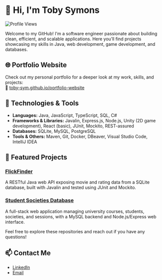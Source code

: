 # 👋 Hi, I'm Toby Symons

![Profile Views](https://komarev.com/ghpvc/?username=toby-sym&color=blue)

Welcome to my GitHub! I'm a software engineer passionate about building clean, efficient, and scalable applications. Here you’ll find projects showcasing my skills in Java, web development, game development, and databases.

## 🌐 Portfolio Website  
Check out my personal portfolio for a deeper look at my work, skills, and projects:  
🔗 [toby-sym.github.io/portfolio-website](https://toby-sym.github.io/portfolio-website/index.html)

## 🔧 Technologies & Tools

- **Languages:** Java, JavaScript, TypeScript, SQL, C#  
- **Frameworks & Libraries:** Javalin, Express.js, Node.js, Unity (2D game development), React (basic), JUnit, Mockito, REST-assured  
- **Databases:** SQLite, MySQL, PostgreSQL  
- **Tools & Others:** Maven, Git, Docker, DBeaver, Visual Studio Code, IntelliJ IDEA  

## 🚀 Featured Projects

### [FlickFinder](https://github.com/toby-sym/FlickFinder-App)  
A RESTful Java web API exposing movie and rating data from a SQLite database, built with Javalin and tested using JUnit and Mockito.

### [Student Societies Database](https://github.com/toby-sym/Student-Societies-Database)  
A full-stack web application managing university courses, students, societies, and sessions, with a MySQL backend and Node.js/Express web interface.

Feel free to explore these repositories and reach out if you have any questions!

## 📫 Contact Me

- [LinkedIn](https://www.linkedin.com/in/toby-symons-83961a303/)  
- [Email](mailto:toby.symons5@gmail.com)

